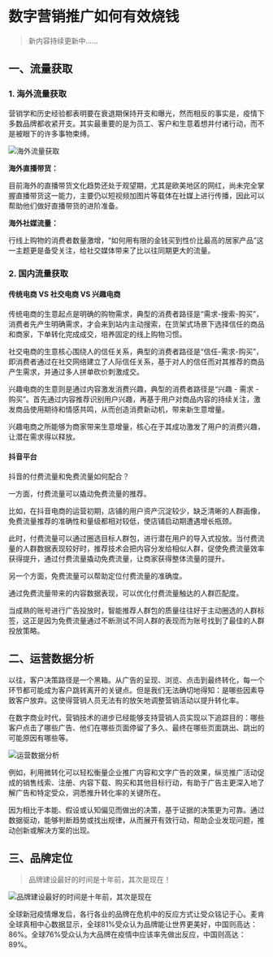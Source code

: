 # 数字营销推广如何有效烧钱
> 新内容持续更新中……

## 一、流量获取

### 1. 海外流量获取

营销学和历史经验都表明要在衰退期保持开支和曝光，然而相反的事实是，疫情下多数品牌都收紧开支。其实最重要的是为员工、客户和生意着想并付诸行动，而不是被眼下的许多事物束缚。

![海外流量获取](/images/2022/0608-海外流量获取.jpg)

**海外直播带货：**

目前海外的直播带货文化趋势还处于观望期，尤其是欧美地区的网红，尚未完全掌握直播带货这一能力，主要仍以短视频加图片等载体在社媒上进行传播，因此可以帮助他们做好直播带货的进阶准备。

**海外社媒流量：**

行线上购物的消费者数量激增，“如何用有限的金钱买到性价比最高的居家产品”这一主题更是备受关注，给社交媒体带来了比以往同期更大的流量。

### 2. 国内流量获取

#### 传统电商 VS 社交电商 VS 兴趣电商

传统电商的生意起点是明确的购物需求，典型的消费者路径是“需求-搜索-购买”，消费者先产生明确需求，才会来到站内主动搜索，在货架式场景下选择信任的商品和商家，下单转化完成成交，培养固定的线上购物习惯。

社交电商的生意核心围绕人的信任关系，典型的消费者路径是“信任-需求-购买”，即消费者通过在社交网络建立了人际信任关系，基于对人的信任而对其推荐的商品产生需求，并通过多人拼单砍价刺激成交。

兴趣电商的生意则是通过内容激发消费兴趣，典型的消费者路径是“兴趣 - 需求 -购买”。首先通过内容推荐识别用户兴趣，再基于用户对商品内容的持续关注，激发商品使用期待和情感共鸣，从而创造消费新动机，带来新生意增量。

兴趣电商之所能够为商家带来生意增量，核心在于其成功激发了用户的消费兴趣，让潜在需求得以释放。

#### 抖音平台

抖音的付费流量和免费流量如何配合？

一方面，付费流量可以撬动免费流量的推荐。

比如，在抖音电商的运营初期，店铺的用户资产沉淀较少，缺乏清晰的人群画像，免费流量推荐的准确性和量级都相对较低，使店铺启动期遭遇增长瓶颈。

此时，付费流量可以通过圈选目标人群包，进行潜在用户的导入式投放。当付费流量的人群数据表现较好时，推荐技术会把内容分发给相似人群，促使免费流量效率获得提升，通过付费流量撬动免费流量，让商家获得整体流量的提升。

另一个方面，免费流量可以帮助定位付费流量的准确度。

通过免费流量带来的内容数据表现，可以优化付费流量触达的人群匹配度。

当成熟的账号进行广告投放时，智能推荐人群包的质量往往好于主动圈选的人群标签，这正是因为免费流量通过不断测试不同人群的表现而为账号找到了最佳的人群投放策略。


## 二、运营数据分析
以往，客户决策路径是一个黑箱。从广告的呈现、浏览、点击到最终转化，每一个环节都可能成为客户跳转离开的关键点。但是我们无法确切地得知：是哪些因素导致客户放弃。这使得营销人员无法有的放矢地调整营销活动以提升转化率。

在数字商业时代，营销技术的进步已经能够支持营销人员实现以下追踪目的：哪些客户点击了哪些广告、他们在哪些页面停留了多久、最终在哪些页面跳出、跳出的可能原因有哪些等。

![运营数据分析](/images/2022/0608-运营数据分析.jpg)

例如，利用微转化可以轻松衡量企业推广内容和文字广告的效果，纵览推广活动促成的销售线索、注册、内容下载、购买和其他目标行动，有助于广告主更深入地了解广告和特定受众，洞悉推升转化率的关键所在。

因为相比于本能、假设或认知偏见而做出的决策，基于证据的决策更为可靠。通过数据驱动，能够判断趋势或找出规律，从而展开有效行动，帮助企业发现问题，推动创新或解决方案的出现。

## 三、品牌定位
>品牌建设最好的时间是十年前，其次是现在！

![品牌建设最好的时间是十年前，其次是现在](/images/2022/0608-出海品牌定位.jpg)

全球新冠疫情爆发后，各行各业的品牌在危机中的反应方式让受众铭记于心。麦肯全球真相中心数据显示，全球81%受众认为品牌能让世界更美好，中国则高达：86%。全球76%受众认为大品牌在疫情中应该率先做出反应，中国则高达：89%。
